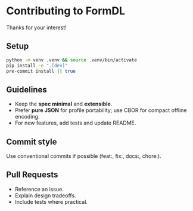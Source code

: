# Contributing to FormDL

Thanks for your interest!

## Setup

```bash
python -m venv .venv && source .venv/bin/activate
pip install -e ".[dev]"
pre-commit install || true
```

## Guidelines
- Keep the **spec minimal** and **extensible**.
- Prefer **pure JSON** for profile portability; use CBOR for compact offline encoding.
- For new features, add tests and update README.

## Commit style
Use conventional commits if possible (feat:, fix:, docs:, chore:).

## Pull Requests
- Reference an issue.
- Explain design tradeoffs.
- Include tests where practical.
